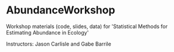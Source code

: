 # AbundanceWorkshop
Workshop materials (code, slides, data) for 'Statistical Methods for Estimating Abundance in Ecology' 

Instructors: Jason Carlisle and Gabe Barrile
